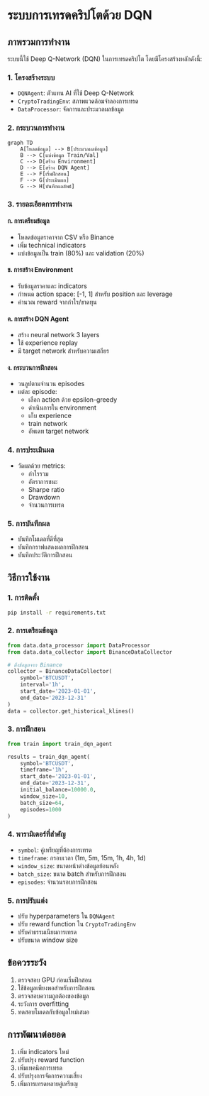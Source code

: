 # ระบบการเทรดคริปโตด้วย DQN

## ภาพรวมการทำงาน

ระบบนี้ใช้ Deep Q-Network (DQN) ในการเทรดคริปโต โดยมีโครงสร้างหลักดังนี้:

### 1. โครงสร้างระบบ
- `DQNAgent`: ตัวแทน AI ที่ใช้ Deep Q-Network
- `CryptoTradingEnv`: สภาพแวดล้อมจำลองการเทรด
- `DataProcessor`: จัดการและประมวลผลข้อมูล

### 2. กระบวนการทำงาน
```mermaid
graph TD
    A[โหลดข้อมูล] --> B[ประมวลผลข้อมูล]
    B --> C[แบ่งข้อมูล Train/Val]
    C --> D[สร้าง Environment]
    D --> E[สร้าง DQN Agent]
    E --> F[เริ่มฝึกสอน]
    F --> G[ประเมินผล]
    G --> H[บันทึกผลลัพธ์]
```

### 3. รายละเอียดการทำงาน

#### ก. การเตรียมข้อมูล
- โหลดข้อมูลราคาจาก CSV หรือ Binance
- เพิ่ม technical indicators
- แบ่งข้อมูลเป็น train (80%) และ validation (20%)

#### ข. การสร้าง Environment
- รับข้อมูลราคาและ indicators
- กำหนด action space: [-1, 1] สำหรับ position และ leverage
- คำนวณ reward จากกำไร/ขาดทุน

#### ค. การสร้าง DQN Agent
- สร้าง neural network 3 layers
- ใช้ experience replay
- มี target network สำหรับความเสถียร

#### ง. กระบวนการฝึกสอน
- วนลูปตามจำนวน episodes
- แต่ละ episode:
  - เลือก action ด้วย epsilon-greedy
  - ดำเนินการใน environment
  - เก็บ experience
  - train network
  - อัพเดท target network

### 4. การประเมินผล
- วัดผลด้วย metrics:
  - กำไรรวม
  - อัตราการชนะ
  - Sharpe ratio
  - Drawdown
  - จำนวนการเทรด

### 5. การบันทึกผล
- บันทึกโมเดลที่ดีที่สุด
- บันทึกกราฟแสดงผลการฝึกสอน
- บันทึกประวัติการฝึกสอน

## วิธีการใช้งาน

### 1. การติดตั้ง
```bash
pip install -r requirements.txt
```

### 2. การเตรียมข้อมูล
```python
from data.data_processor import DataProcessor
from data.data_collector import BinanceDataCollector

# ดึงข้อมูลจาก Binance
collector = BinanceDataCollector(
    symbol='BTCUSDT',
    interval='1h',
    start_date='2023-01-01',
    end_date='2023-12-31'
)
data = collector.get_historical_klines()
```

### 3. การฝึกสอน
```python
from train import train_dqn_agent

results = train_dqn_agent(
    symbol='BTCUSDT',
    timeframe='1h',
    start_date='2023-01-01',
    end_date='2023-12-31',
    initial_balance=10000.0,
    window_size=10,
    batch_size=64,
    episodes=1000
)
```

### 4. พารามิเตอร์ที่สำคัญ
- `symbol`: คู่เหรียญที่ต้องการเทรด
- `timeframe`: กรอบเวลา (1m, 5m, 15m, 1h, 4h, 1d)
- `window_size`: ขนาดหน้าต่างข้อมูลย้อนหลัง
- `batch_size`: ขนาด batch สำหรับการฝึกสอน
- `episodes`: จำนวนรอบการฝึกสอน

### 5. การปรับแต่ง
- ปรับ hyperparameters ใน `DQNAgent`
- ปรับ reward function ใน `CryptoTradingEnv`
- ปรับค่าธรรมเนียมการเทรด
- ปรับขนาด window size

## ข้อควรระวัง
1. ตรวจสอบ GPU ก่อนเริ่มฝึกสอน
2. ใช้ข้อมูลเพียงพอสำหรับการฝึกสอน
3. ตรวจสอบความถูกต้องของข้อมูล
4. ระวังการ overfitting
5. ทดสอบโมเดลกับข้อมูลใหม่เสมอ

## การพัฒนาต่อยอด
1. เพิ่ม indicators ใหม่
2. ปรับปรุง reward function
3. เพิ่มเทคนิคการเทรด
4. ปรับปรุงการจัดการความเสี่ยง
5. เพิ่มการเทรดหลายคู่เหรียญ 